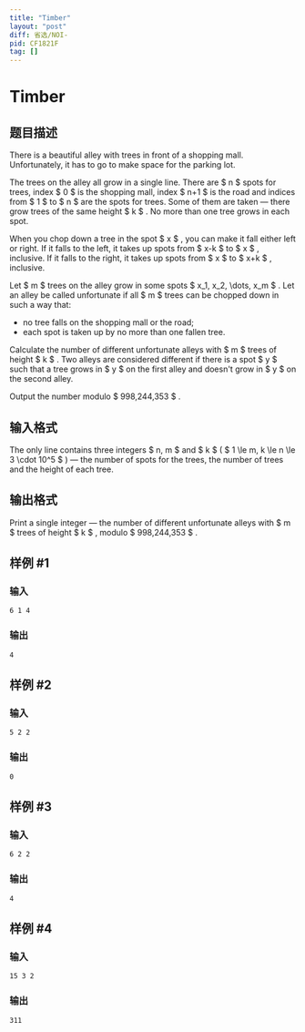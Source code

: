 ```yaml
---
title: "Timber"
layout: "post"
diff: 省选/NOI-
pid: CF1821F
tag: []
---
```


# Timber

## 题目描述

There is a beautiful alley with trees in front of a shopping mall. Unfortunately, it has to go to make space for the parking lot.

The trees on the alley all grow in a single line. There are $ n $ spots for trees, index $ 0 $ is the shopping mall, index $ n+1 $ is the road and indices from $ 1 $ to $ n $ are the spots for trees. Some of them are taken — there grow trees of the same height $ k $ . No more than one tree grows in each spot.

When you chop down a tree in the spot $ x $ , you can make it fall either left or right. If it falls to the left, it takes up spots from $ x-k $ to $ x $ , inclusive. If it falls to the right, it takes up spots from $ x $ to $ x+k $ , inclusive.

Let $ m $ trees on the alley grow in some spots $ x_1, x_2, \dots, x_m $ . Let an alley be called unfortunate if all $ m $ trees can be chopped down in such a way that:

- no tree falls on the shopping mall or the road;
- each spot is taken up by no more than one fallen tree.

Calculate the number of different unfortunate alleys with $ m $ trees of height $ k $ . Two alleys are considered different if there is a spot $ y $ such that a tree grows in $ y $ on the first alley and doesn't grow in $ y $ on the second alley.

Output the number modulo $ 998\,244\,353 $ .

## 输入格式

The only line contains three integers $ n, m $ and $ k $ ( $ 1 \le m, k \le n \le 3 \cdot 10^5 $ ) — the number of spots for the trees, the number of trees and the height of each tree.

## 输出格式

Print a single integer — the number of different unfortunate alleys with $ m $ trees of height $ k $ , modulo $ 998\,244\,353 $ .

## 样例 #1

### 输入

```
6 1 4
```

### 输出

```
4
```

## 样例 #2

### 输入

```
5 2 2
```

### 输出

```
0
```

## 样例 #3

### 输入

```
6 2 2
```

### 输出

```
4
```

## 样例 #4

### 输入

```
15 3 2
```

### 输出

```
311
```

